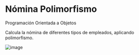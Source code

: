 # Nómina Polimorfismo
Programación Orientada a Objetos

Calcula la nómina de diferentes tipos de empleados, aplicando polimorfismo.

![image](https://user-images.githubusercontent.com/43613125/160876007-fce1cc30-c819-42ff-a2e9-3d08fd7dde01.png)
